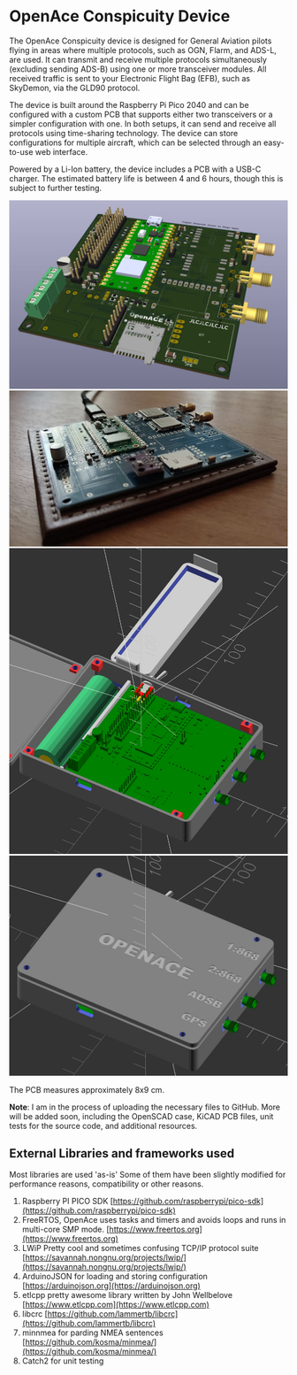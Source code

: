 # OpenAce Conspicuity Device

The OpenAce Conspicuity device is designed for General Aviation pilots flying in areas where multiple protocols, such as OGN, Flarm, and ADS-L, are used. It can transmit and receive multiple protocols simultaneously (excluding sending ADS-B) using one or more transceiver modules. All received traffic is sent to your Electronic Flight Bag (EFB), such as SkyDemon, via the GLD90 protocol.

The device is built around the Raspberry Pi Pico 2040 and can be configured with a custom PCB that supports either two transceivers or a simpler configuration with one. In both setups, it can send and receive all protocols using time-sharing technology. The device can store configurations for multiple aircraft, which can be selected through an easy-to-use web interface.

Powered by a Li-Ion battery, the device includes a PCB with a USB-C charger. The estimated battery life is between 4 and 6 hours, though this is subject to further testing.

![KiCAD 3D Rendering](doc/img/kicadpcb.jpg)
![Soldered PCB](doc/img/solderedpcb.jpg)
![OpenScad View (Open)](doc/img/openscadopen.jpg)
![OpenScad View (Closed)](doc/img/openscadclosed.jpg)

The PCB measures approximately 8x9 cm.

**Note**: I am in the process of uploading the necessary files to GitHub. More will be added soon, including the OpenSCAD case, KiCAD PCB files, unit tests for the source code, and additional resources.


## External Libraries and frameworks used

Most libraries are used 'as-is' Some of them have been slightly modified for performance reasons, compatibility or 
other reasons.

1. Raspberry PI PICO SDK [https://github.com/raspberrypi/pico-sdk](https://github.com/raspberrypi/pico-sdk)
2. FreeRTOS, OpenAce uses tasks and timers and avoids loops and runs in multi-core SMP mode. [https://www.freertos.org](https://www.freertos.org)
3. LWiP Pretty cool and sometimes confusing TCP/IP protocol suite [https://savannah.nongnu.org/projects/lwip/](https://savannah.nongnu.org/projects/lwip/)
4. ArduinoJSON for loading and storing configuration [https://arduinojson.org](https://arduinojson.org)
5. etlcpp pretty awesome library written by John Wellbelove  [https://www.etlcpp.com](https://www.etlcpp.com)
6. libcrc [https://github.com/lammertb/libcrc](https://github.com/lammertb/libcrc)
7. minnmea for parding NMEA sentences [https://github.com/kosma/minmea/](https://github.com/kosma/minmea/)
8. Catch2 for unit testing
